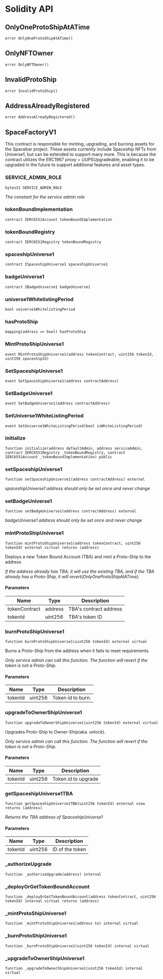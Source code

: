 # Solidity API

## OnlyOneProtoShipAtATime

```solidity
error OnlyOneProtoShipAtATime()
```

## OnlyNFTOwner

```solidity
error OnlyNFTOwner()
```

## InvalidProtoShip

```solidity
error InvalidProtoShip()
```

## AddressAlreadyRegistered

```solidity
error AddressAlreadyRegistered()
```

## SpaceFactoryV1

This contract is responsible for minting, upgrading, and burning assets for the Spacebar project.
These assets currently include Spaceship NFTs from Universe1, but can be extended to support many more.
This is because the contract utilizes the ERC1967 proxy + UUPSUpgradeable, enabling it to be
upgraded in the future to support additional features and asset types.

### SERVICE_ADMIN_ROLE

```solidity
bytes32 SERVICE_ADMIN_ROLE
```

_The constant for the service admin role_

### tokenBoundImplementation

```solidity
contract IERC6551Account tokenBoundImplementation
```

### tokenBoundRegistry

```solidity
contract IERC6551Registry tokenBoundRegistry
```

### spaceshipUniverse1

```solidity
contract ISpaceshipUniverse1 spaceshipUniverse1
```

### badgeUniverse1

```solidity
contract IBadgeUniverse1 badgeUniverse1
```

### universe1WhitelistingPeriod

```solidity
bool universe1WhitelistingPeriod
```

### hasProtoShip

```solidity
mapping(address => bool) hasProtoShip
```

### MintProtoShipUniverse1

```solidity
event MintProtoShipUniverse1(address tokenContract, uint256 tokenId, uint256 spaceshipId)
```

### SetSpaceshipUniverse1

```solidity
event SetSpaceshipUniverse1(address contractAddress)
```

### SetBadgeUniverse1

```solidity
event SetBadgeUniverse1(address contractAddress)
```

### SetUniverse1WhiteListingPeriod

```solidity
event SetUniverse1WhiteListingPeriod(bool isWhiteListingPeriod)
```

### initialize

```solidity
function initialize(address defaultAdmin, address serviceAdmin, contract IERC6551Registry _tokenBoundRegistry, contract IERC6551Account _tokenBoundImplementation) public
```

### setSpaceshipUniverse1

```solidity
function setSpaceshipUniverse1(address contractAddress) external
```

_spaceshipUniverse1 address should only be set once and never change_

### setBadgeUniverse1

```solidity
function setBadgeUniverse1(address contractAddress) external
```

_badgeUniverse1 address should only be set once and never change_

### mintProtoShipUniverse1

```solidity
function mintProtoShipUniverse1(address tokenContract, uint256 tokenId) external virtual returns (address)
```

Deploys a new Token Bound Account (TBA) and mint a Proto-Ship to the address

_If the address already has TBA, it will use the existing TBA, and if the TBA
already has a Proto-Ship, it will revert(OnlyOneProtoShipAtATime)._

#### Parameters

| Name | Type | Description |
| ---- | ---- | ----------- |
| tokenContract | address | TBA's contract address |
| tokenId | uint256 | TBA's token ID |

### burnProtoShipUniverse1

```solidity
function burnProtoShipUniverse1(uint256 tokenId) external virtual
```

Burns a Proto-Ship from the address when it fails to meet requirements.

_Only service admin can call this function. The function will revert if the token is not a Proto-Ship._

#### Parameters

| Name | Type | Description |
| ---- | ---- | ----------- |
| tokenId | uint256 | Token id to burn. |

### upgradeToOwnerShipUniverse1

```solidity
function upgradeToOwnerShipUniverse1(uint256 tokenId) external virtual
```

Upgrades Proto-Ship to Owner-Ship(aka. unlock).

_Only service admin can call this function. The function will revert if the token is not a Proto-Ship._

#### Parameters

| Name | Type | Description |
| ---- | ---- | ----------- |
| tokenId | uint256 | Token id to upgrade |

### getSpaceshipUniverse1TBA

```solidity
function getSpaceshipUniverse1TBA(uint256 tokenId) external view returns (address)
```

_Returns the TBA address of SpaceshipUniverse1_

#### Parameters

| Name | Type | Description |
| ---- | ---- | ----------- |
| tokenId | uint256 | ID of the token |

### _authorizeUpgrade

```solidity
function _authorizeUpgrade(address) internal
```

### _deployOrGetTokenBoundAccount

```solidity
function _deployOrGetTokenBoundAccount(address tokenContract, uint256 tokenId) internal virtual returns (address)
```

### _mintProtoShipUniverse1

```solidity
function _mintProtoShipUniverse1(address to) internal virtual
```

### _burnProtoShipUniverse1

```solidity
function _burnProtoShipUniverse1(uint256 tokenId) internal virtual
```

### _upgradeToOwnerShipUniverse1

```solidity
function _upgradeToOwnerShipUniverse1(uint256 tokenId) internal virtual
```

